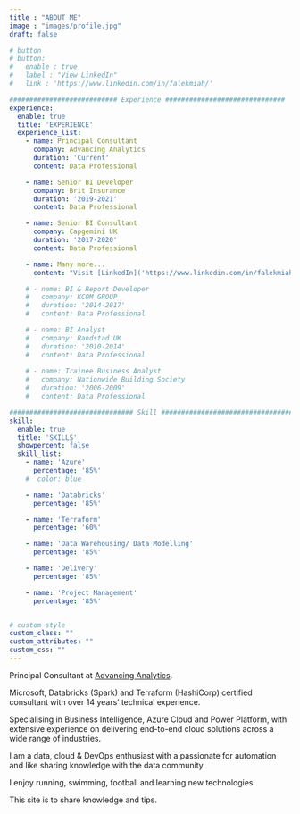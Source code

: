 ```yaml
---
title : "ABOUT ME"
image : "images/profile.jpg"
draft: false

# button
# button:
#   enable : true
#   label : "View LinkedIn"
#   link : 'https://www.linkedin.com/in/falekmiah/'

########################### Experience ##############################
experience:
  enable: true
  title: 'EXPERIENCE'
  experience_list:
    - name: Principal Consultant
      company: Advancing Analytics
      duration: 'Current'
      content: Data Professional

    - name: Senior BI Developer
      company: Brit Insurance
      duration: '2019-2021'
      content: Data Professional

    - name: Senior BI Consultant
      company: Capgemini UK
      duration: '2017-2020'
      content: Data Professional

    - name: Many more...
      content: "Visit [LinkedIn]('https://www.linkedin.com/in/falekmiah/') for more information"

    # - name: BI & Report Developer
    #   company: KCOM GROUP
    #   duration: '2014-2017'
    #   content: Data Professional

    # - name: BI Analyst
    #   company: Randstad UK
    #   duration: '2010-2014'
    #   content: Data Professional
    
    # - name: Trainee Business Analyst
    #   company: Nationwide Building Society
    #   duration: '2006-2009'
    #   content: Data Professional

############################### Skill #################################
skill:
  enable: true
  title: 'SKILLS'
  showpercent: false
  skill_list:
    - name: 'Azure'
      percentage: '85%'
    #  color: blue

    - name: 'Databricks'
      percentage: '85%'

    - name: 'Terraform'
      percentage: '60%'

    - name: 'Data Warehousing/ Data Modelling'
      percentage: '85%'

    - name: 'Delivery'
      percentage: '85%'

    - name: 'Project Management'
      percentage: '85%'


# custom style
custom_class: "" 
custom_attributes: "" 
custom_css: ""
---
```


Principal Consultant at [Advancing Analytics](https://www.advancinganalytics.co.uk/). <br>

Microsoft, Databricks (Spark) and Terraform (HashiCorp) certified consultant with over 14 years’ technical experience. <br>

Specialising in Business Intelligence, Azure Cloud and Power Platform, with extensive experience on delivering end-to-end cloud solutions across a wide range of industries. <br>

I am a data, cloud & DevOps enthusiast with a passionate for automation and like sharing knowledge with the data community.  <br>

I enjoy running, swimming, football and learning new technologies. <br>

This site is to share knowledge and tips. <br>